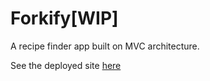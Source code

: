 # Forkify[WIP]
A recipe finder app built on MVC architecture.

See the deployed site [here](https://kshitij978.github.io/Forkify/)
